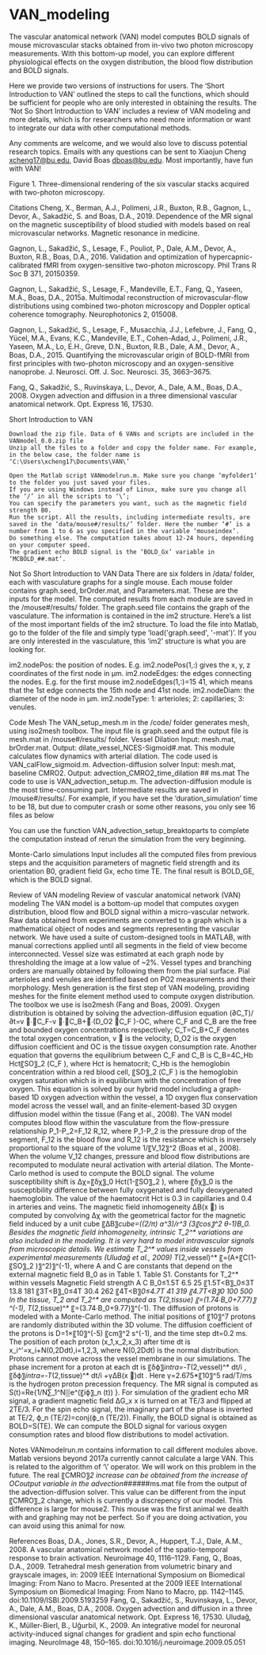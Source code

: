 # VAN_modeling

The vascular anatomical network (VAN) model computes BOLD signals of mouse microvascular stacks obtained from in-vivo two photon microscopy measurements. With this bottom-up model, you can explore different physiological effects on the oxygen distribution, the blood flow distribution and BOLD signals.

Here we provide two versions of instructions for users. The ‘Short Introduction to VAN’ outlined the steps to call the functions, which should be sufficient for people who are only interested in obtaining the results. The ‘Not So Short Introduction to VAN’ includes a review of VAN modeling and more details, which is for researchers who need more information or want to integrate our data with other computational methods. 

Any comments are welcome, and we would also love to discuss potential research topics. Emails with any questions can be sent to Xiaojun Cheng xcheng17@bu.edu, David Boas dboas@bu.edu. Most importantly, have fun with VAN!




 
Figure 1. Three-dimensional rendering of the six vascular stacks acquired with two-photon microscopy. 

Citations
Cheng, X., Berman, A.J., Polimeni, J.R., Buxton, R.B., Gagnon, L., Devor, A., Sakadžić, S. and Boas, D.A., 2019. Dependence of the MR signal on the magnetic susceptibility of blood studied with models based on real microvascular networks. Magnetic resonance in medicine.

Gagnon, L., Sakadžić, S., Lesage, F., Pouliot, P., Dale, A.M., Devor, A., Buxton, R.B., Boas, D.A., 2016. Validation and optimization of hypercapnic-calibrated fMRI from oxygen-sensitive two-photon microscopy. Phil Trans R Soc B 371, 20150359.

Gagnon, L., Sakadžić, S., Lesage, F., Mandeville, E.T., Fang, Q., Yaseen, M.A., Boas, D.A., 2015a. Multimodal reconstruction of microvascular-flow distributions using combined two-photon microscopy and Doppler optical coherence tomography. Neurophotonics 2, 015008. 

Gagnon, L., Sakadžić, S., Lesage, F., Musacchia, J.J., Lefebvre, J., Fang, Q., Yücel, M.A., Evans, K.C., Mandeville, E.T., Cohen-Adad, J., Polimeni, J.R., Yaseen, M.A., Lo, E.H., Greve, D.N., Buxton, R.B., Dale, A.M., Devor, A., Boas, D.A., 2015. Quantifying the microvascular origin of BOLD-fMRI from first principles with two-photon microscopy and an oxygen-sensitive nanoprobe. J. Neurosci. Off. J. Soc. Neurosci. 35, 3663–3675.

Fang, Q., Sakadžić, S., Ruvinskaya, L., Devor, A., Dale, A.M., Boas, D.A., 2008. Oxygen advection and diffusion in a three dimensional vascular anatomical network. Opt. Express 16, 17530.






Short Introduction to VAN

	Download the zip file. Data of 6 VANs and scripts are included in the VANmodel_0.0.zip file
	Unzip all the files to a folder and copy the folder name. For example, in the below case, the folder name is ‘C:\Users\xcheng17\Documents\VAN\’
 
	Open the Matlab script VANmodelrun.m. Make sure you change ‘myfolder1’ to the folder you just saved your files. 
	If you are using Windows instead of Linux, make sure you change all the ‘/’ in all the scripts to ‘\’;
	You can specify the parameters you want, such as the magnetic field strength B0.
	Run the script. All the results, including intermediate results, are saved in the ‘data/mouse#/results/’ folder. Here the number ‘#’ is a number from 1 to 6 as you specified in the variable ‘mouseindex’.
	Do something else. The computation takes about 12-24 hours, depending on your computer speed.
	The gradient echo BOLD signal is the ‘BOLD_Gx’ variable in ‘MCBOLD_##.mat’.




Not So Short Introduction to VAN
Data
There are six folders in /data/ folder, each with vasculature graphs for a single mouse. 
Each mouse folder contains graph.seed, brOrder.mat, and Parameters.mat. These are the inputs for the model. The computed results from each module are saved in the /mouse#/results/ folder. 
The graph.seed file contains the graph of the vasculature. The information is contained in the im2 structure. Here’s a list of the most important fields of the im2 structure. To load the file into Matlab, go to the folder of the file and simply type ‘load('graph.seed', '-mat')’. If you are only interested in the vasculature, this ‘im2’ structure is what you are looking for.

im2.nodePos: the position of nodes. E.g. im2.nodePos(1,:) gives the x, y, z coordinates of the first node in μm.
im2.nodeEdges: the edges connecting the nodes. E.g. for the first mouse im2.nodeEdges(1,:)=15 41, which means that the 1st edge connects the 15th node and 41st node.
im2.nodeDiam: the diameter of the node in μm.
im2.nodeType: 1: arterioles; 2: capillaries; 3: venules.


Code
Mesh
The VAN_setup_mesh.m in the /code/ folder generates mesh, using iso2mesh toolbox. The input file is graph.seed and the output file is mesh.mat in /mouse#/results/ folder.
Vessel Dilation 
Input: mesh.mat, brOrder.mat.
Output: dilate_vessel_NCES-Sigmoid#.mat.
This module calculates flow dynamics with arterial dilation. The code used is VAN_calFlow_sigmoid.m.
Advection-diffusion solver
Input: mesh.mat, baseline CMRO2.
Output: advection_CMRO2_time_dilation ## ms.mat
The code to use is VAN_advection_setup.m. 
The advection-diffusion module is the most time-consuming part. Intermediate results are saved in /mouse#/results/. 
For example, if you have set the ‘duration_simulation’ time to be 18, but due to computer crash or some other reasons, you only see 16 files as below
 
You can use the function VAN_advection_setup_breaktoparts to complete the computation instead of rerun the simulation from the very beginning.
 


Monte-Carlo simulations
Input includes all the computed files from previous steps and the acquisition parameters of magnetic field strength and its orientation B0, gradient field Gx, echo time TE. 
The final result is BOLD_GE, which is the BOLD signal. 

Review of VAN modeling
Review of vascular anatomical network (VAN) modeling 
The VAN model is a bottom-up model that computes oxygen distribution, blood flow and BOLD signal within a micro-vascular network. 
Raw data obtained from experiments are converted to a graph which is a mathematical object of nodes and segments representing the vascular network. We have used a suite of custom-designed tools in MATLAB, with manual corrections applied until all segments in the field of view become interconnected. Vessel size was estimated at each graph node by thresholding the image at a low value of ~2%. Vessel types and branching orders are manually obtained by following them from the pial surface. Pial arterioles and venules are identified based on PO2 measurements and their morphology. 
Mesh generation is the first step of VAN modeling, providing meshes for the finite element method used to compute oxygen distribution. The toolbox we use is iso2mesh (Fang and Boas, 2009).
Oxygen distribution is obtained by solving the advection-diffusion equation 
(∂C_T)/∂t=v ⃗∙∇C_F-v ⃗∙∇C_B+∇∙(D_O2 ∇C_F )-OC,
where C_F and C_B are the free and bounded oxygen concentrations respectively; C_T=C_B+C_F denotes the total oxygen concentration, v ⃗ is the velocity, D_O2 is the oxygen diffusion coefficient and OC is the tissue oxygen consumption rate. Another equation that governs the equilibrium between C_F and C_B is
C_B=4C_Hb Hct〖SO〗_2 (C_F ),
where Hct is hematocrit; C_Hb is the hemoglobin concentration within a red blood cell, 〖SO〗_2 (C_F ) is the hemoglobin oxygen saturation which is in equilibrium with the concentration of free oxygen. This equation is solved by our hybrid model including a graph-based 1D oxygen advection within the vessel, a 1D oxygen flux conservation model across the vessel wall, and an finite-element-based 3D oxygen diffusion model within the tissue (Fang et al., 2008).
The VAN model computes blood flow within the vasculature from the flow-pressure relationship
P_1-P_2=F_12 R_12,
where P_1-P_2  is the pressure drop of the segment, F_12 is the blood flow and R_12 is the resistance which is inversely proportional to the square of the volume 1/〖V_12〗^2 (Boas et al., 2008). When the volume V_12 changes, pressure and blood flow distributions are recomputed to modulate neural activation with arterial dilation.
The Monte-Carlo method is used to compute the BOLD signal. The volume susceptibility shift is
∆χ=〖δχ〗_0 Hct(1-〖SO〗_2 ),
where  〖δχ〗_0 is the susceptibility difference between fully oxygenated and fully deoxygenated haemoglobin. The value of the haematocrit Hct is 0.3 in capillaries and 0.4 in arteries and veins. The magnetic field inhomogeneity ΔB(x ⃗) is computed by convolving ∆χ with the geometrical factor for the magnetic field induced by a unit cube
〖ΔB〗_cube=((2/π) a^3)/r^3 (3〖cos〗^2 θ-1)B_0.
Besides the magnetic field inhomogeneity, intrinsic T_2^* variations are also included in the modeling. It is very hard to model intravascular signals from microscopic details. We estimate T_2^* values inside vessels from experimental measurements (Uludağ et al., 2009)
T_(2,vessel)^* 〖=(A+〖C(1-〖SO〗_2 )〗^2)〗^(-1),
where A and C are constants that depend on the external magnetic field B_0 as in Table 1.
Table S1. Constants for T_2^* within vessels
Magnetic Field strength		A		C
B_0≤1.5T		6.5		25
〖1.5T<B〗_0≤3T		13.8		181
〖3T<B〗_0≤4T		30.4		262
〖4T<B〗_0≤4.7T		41		319
〖4.7T<B〗_0		100		500
In the tissue, T_2 and T_2^* are computed as
T_(2,tissue) 〖=(1.74∙B_0+7.77)〗^(-1),
T_(2,tissue)^* 〖=(3.74∙B_0+9.77)〗^(-1).
The diffusion of protons is modeled with a Monte-Carlo method. The initial positions of 〖10〗^7 protons are randomly distributed within the 3D volume. The diffusion coefficient of the protons is D=1×〖10〗^(-5)  〖cm〗^2 s^(-1), and the time step dt=0.2 ms. The position of each proton (x_1,x_2,x_3) after time dt is
x_i^'=x_i+N(0,2Ddt),i=1,2,3,
where N(0,2Ddt) is the normal distribution. Protons cannot move across the vessel membrane in our simulations. The phase increment for a proton at each dt is
〖δϕ〗_intra=-T_(2,vessel)^* dt/i ,
〖δϕ〗_intra=-T_(2,tissue)^* dt/i +γΔB(x ⃑)dt .
Here γ=2.675*〖10〗^5 rad/T/ms is the hydrogen proton precession frequency. The MR signal is computed as
S(t)=Re{1/N∑_1^N▒e^(〖iϕ〗_n (t)) }.
For simulation of the gradient echo MR signal, a gradient magnetic field ΔG_x x is turned on at TE/3 and flipped at 2TE/3. For the spin echo signal, the imaginary part of the phase is inverted at TE/2, ϕ_n (TE/2)=conj(ϕ_n (TE/2)). Finally, the BOLD signal is obtained as
BOLD=S(TE).
We can compute the BOLD signal for various oxygen consumption rates and blood flow distributions to model activation.

Notes
	VANmodelrun.m contains information to call different modules above. 
	Matlab versions beyond 2017a currently cannot calculate a large VAN. This is related to the algorithm of ‘\’ operator. We will work on this problem in the future.
	The real 〖CMRO〗_2 increase can be obtained from the increase of OCoutput variable in the advection_##_##_##ms.mat file from the output of the advection-diffusion solver.  This value can be different from the input 〖CMRO〗_2 change, which is currently a discrepency of our model. This difference is large for mouse2. This mouse was the first animal we dealth with and graphing may not be perfect. So if you are doing activation, you can avoid using this animal for now.


References
Boas, D.A., Jones, S.R., Devor, A., Huppert, T.J., Dale, A.M., 2008. A vascular anatomical network model of the spatio-temporal response to brain activation. Neuroimage 40, 1116–1129.
Fang, Q., Boas, D.A., 2009. Tetrahedral mesh generation from volumetric binary and grayscale images, in: 2009 IEEE International Symposium on Biomedical Imaging: From Nano to Macro. Presented at the 2009 IEEE International Symposium on Biomedical Imaging: From Nano to Macro, pp. 1142–1145. doi:10.1109/ISBI.2009.5193259
Fang, Q., Sakadžić, S., Ruvinskaya, L., Devor, A., Dale, A.M., Boas, D.A., 2008. Oxygen advection and diffusion in a three dimensional vascular anatomical network. Opt. Express 16, 17530.
Uludağ, K., Müller-Bierl, B., Uğurbil, K., 2009. An integrative model for neuronal activity-induced signal changes for gradient and spin echo functional imaging. NeuroImage 48, 150–165. doi:10.1016/j.neuroimage.2009.05.051


